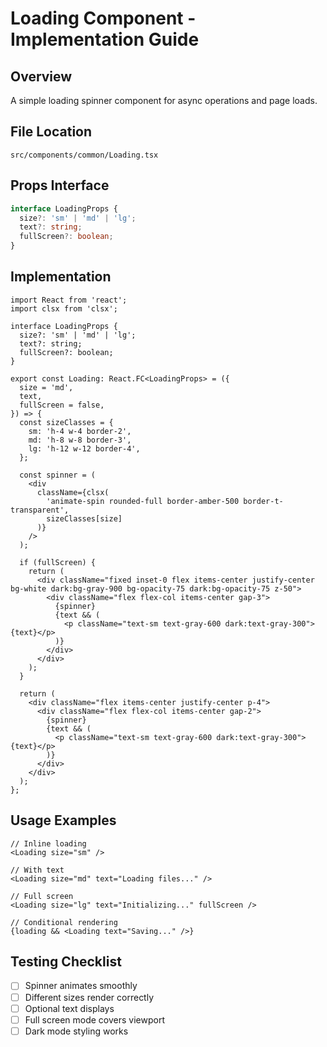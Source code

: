 # Loading Component - Implementation Guide

## Overview
A simple loading spinner component for async operations and page loads.

## File Location
`src/components/common/Loading.tsx`

## Props Interface
```typescript
interface LoadingProps {
  size?: 'sm' | 'md' | 'lg';
  text?: string;
  fullScreen?: boolean;
}
```

## Implementation

```tsx
import React from 'react';
import clsx from 'clsx';

interface LoadingProps {
  size?: 'sm' | 'md' | 'lg';
  text?: string;
  fullScreen?: boolean;
}

export const Loading: React.FC<LoadingProps> = ({
  size = 'md',
  text,
  fullScreen = false,
}) => {
  const sizeClasses = {
    sm: 'h-4 w-4 border-2',
    md: 'h-8 w-8 border-3',
    lg: 'h-12 w-12 border-4',
  };

  const spinner = (
    <div
      className={clsx(
        'animate-spin rounded-full border-amber-500 border-t-transparent',
        sizeClasses[size]
      )}
    />
  );

  if (fullScreen) {
    return (
      <div className="fixed inset-0 flex items-center justify-center bg-white dark:bg-gray-900 bg-opacity-75 dark:bg-opacity-75 z-50">
        <div className="flex flex-col items-center gap-3">
          {spinner}
          {text && (
            <p className="text-sm text-gray-600 dark:text-gray-300">{text}</p>
          )}
        </div>
      </div>
    );
  }

  return (
    <div className="flex items-center justify-center p-4">
      <div className="flex flex-col items-center gap-2">
        {spinner}
        {text && (
          <p className="text-sm text-gray-600 dark:text-gray-300">{text}</p>
        )}
      </div>
    </div>
  );
};
```

## Usage Examples

```tsx
// Inline loading
<Loading size="sm" />

// With text
<Loading size="md" text="Loading files..." />

// Full screen
<Loading size="lg" text="Initializing..." fullScreen />

// Conditional rendering
{loading && <Loading text="Saving..." />}
```

## Testing Checklist
- [ ] Spinner animates smoothly
- [ ] Different sizes render correctly
- [ ] Optional text displays
- [ ] Full screen mode covers viewport
- [ ] Dark mode styling works
